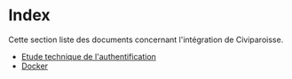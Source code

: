 # Index
Cette section liste des documents concernant l'intégration de Civiparoisse.

* [Etude technique de l'authentification](etude_authentification.md)
* [Docker](docker.md)
